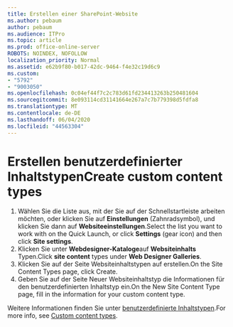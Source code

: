 ```yaml
---
title: Erstellen einer SharePoint-Website
ms.author: pebaum
author: pebaum
ms.audience: ITPro
ms.topic: article
ms.prod: office-online-server
ROBOTS: NOINDEX, NOFOLLOW
localization_priority: Normal
ms.assetid: e62b9f80-b017-42dc-9464-f4e32c19d6c9
ms.custom:
- "5792"
- "9003050"
ms.openlocfilehash: 0c04ef44f7c2c783d61fd234413263b250481604
ms.sourcegitcommit: 8e093114cd31141664e267a7c7b779398d5fdfa8
ms.translationtype: MT
ms.contentlocale: de-DE
ms.lasthandoff: 06/04/2020
ms.locfileid: "44563304"
---
```

# <a name="create-custom-content-types"></a><span data-ttu-id="697a7-102">Erstellen benutzerdefinierter Inhaltstypen</span><span class="sxs-lookup"><span data-stu-id="697a7-102">Create custom content types</span></span>

1. <span data-ttu-id="697a7-103">Wählen Sie die Liste aus, mit der Sie auf der Schnellstartleiste arbeiten möchten, oder klicken Sie auf **Einstellungen** (Zahnradsymbol), und klicken Sie dann auf **Websiteeinstellungen**.</span><span class="sxs-lookup"><span data-stu-id="697a7-103">Select the list you want to work with on the Quick Launch, or click **Settings**  (gear icon) and then click  **Site settings**.</span></span>
2. <span data-ttu-id="697a7-104">Klicken Sie unter **Webdesigner-Kataloge**auf **Websiteinhalts** Typen.</span><span class="sxs-lookup"><span data-stu-id="697a7-104">Click **site content**  types under  **Web Designer Galleries**.</span></span>
3. <span data-ttu-id="697a7-105">Klicken Sie auf der Seite Websiteinhaltstypen auf erstellen.</span><span class="sxs-lookup"><span data-stu-id="697a7-105">On the Site Content Types page, click Create.</span></span>
4. <span data-ttu-id="697a7-106">Geben Sie auf der Seite Neuer Websiteinhaltstyp die Informationen für den benutzerdefinierten Inhaltstyp ein.</span><span class="sxs-lookup"><span data-stu-id="697a7-106">On the New Site Content Type page, fill in the information for your custom content type.</span></span>

<span data-ttu-id="697a7-107">Weitere Informationen finden Sie unter [benutzerdefinierte Inhaltstypen](https://support.microsoft.com/office/e1277a2e-a1e8-4473-9126-91a0647766e5#__toc323548991).</span><span class="sxs-lookup"><span data-stu-id="697a7-107">For more info, see  [Custom content types](https://support.microsoft.com/office/e1277a2e-a1e8-4473-9126-91a0647766e5#__toc323548991).</span></span>